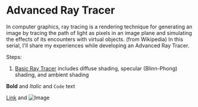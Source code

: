 # Advanced Ray Tracer

In computer graphics, ray tracing is a rendering technique for generating an image by tracing the path of light as pixels in an image plane and simulating the effects of its encounters with virtual objects. (from Wikipedia)
In this serial, I'll share my experiences while developing an Advanced Ray Tracer.

Steps:
1. [Basic Ray Tracer](page1.md) includes diffuse shading, specular (Blinn-Phong) shading, and ambient shading




**Bold** and _Italic_ and `Code` text

[Link](url) and ![Image](src)
